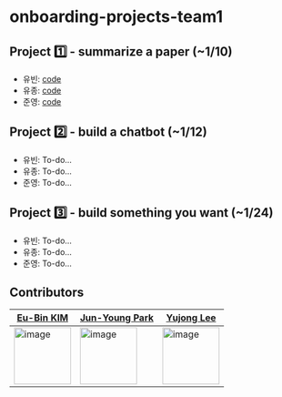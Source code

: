 # onboarding-projects-team1

## Project 1️⃣ - summarize a paper (~1/10)
- 유빈: [code](https://github.com/AttentionX/onboarding-projects-team1/blob/issue_1/main.py)
- 유종: [code](https://github.com/AttentionX/onboarding-projects-team1/blob/issue_2/attentionX_1.ipynb) 
- 준영: [code](https://github.com/AttentionX/onboarding-projects-team1/blob/issue_3/Project1/main.py) 


## Project 2️⃣ - build a chatbot (~1/12)
-  유빈: To-do...
-  유종: To-do...
-  준영: To-do...


## Project 3️⃣ - build something you want (~1/24)
-  유빈: To-do...
-  유종: To-do...
-  준영: To-do...


## Contributors


[Eu-Bin KIM](https://github.com/eubinecto) | [Jun-Young Park](https://github.com/engineerA314) | [Yujong Lee](https://github.com/yujong-lee)|
--- | --- | --- |
<img width="100" alt="image" src="https://avatars.githubusercontent.com/u/56193069?v=4"> | <img width="100" alt="image" src="https://avatars.githubusercontent.com/u/86403521?v=4"> |  <img width="100" alt="image" src="https://avatars.githubusercontent.com/u/61503739?v=4"> |
